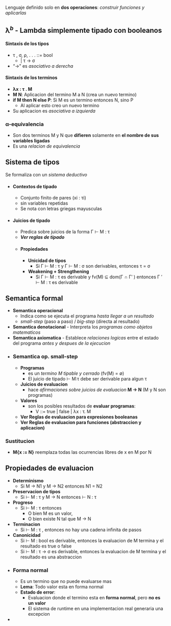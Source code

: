 Lenguaje definido solo en **dos operaciones**: _construir funciones y aplicarlas_
## λ$^b$ - Lambda simplemente tipado con booleanos
#### Sintaxis de los tipos
- τ , σ, ρ, . . . ::= bool
	- | τ → σ
- “→” es _asociativo a derecha_ 
#### Sintaxis de los terminos
- **λx : τ . M**
- **M N**: Aplicacion del termino M a N (crea un nuevo termino)
- **if M then N else P**: Si M es un termino entonces N, sino P
	- Al aplicar esto creo un nuevo termino
- Su aplicacion es _asociativa a izquierda_
### α-equivalencia
- Son dos terminos M y N que **difieren** solamente en **el nombre de sus variables ligadas**
- Es una _relacion de equivalencia_
## Sistema de tipos
Se formaliza con un _sistema deductivo_
- #### Contextos de tipado
	- Conjunto finito de pares (xi : τi)
	- sin variables repetidas
	- Se nota con letras griegas mayusculas
- #### Juicios de tipado
	- Predica sobre juicios de la forma Γ ⊢ M : τ
	- ***Ver reglas de tipado***
	- #### Propiedades
		- **Unicidad de tipos**
			- Si Γ ⊢ M : τ y Γ ⊢ M : σ son derivables, entonces τ = σ
		- **Weakening + Strengthening**
			- Si Γ ⊢ M : τ es derivable y fv(M) ⊆ dom(Γ ∩ Γ′ ) entonces Γ ′ ⊢ M : τ es derivable
## Semantica formal
- **Semantica operacional**
	- Indica como se ejecuta el programa _hasta llegar a un resultado_
	- _small-step_ (paso a paso) / _big-step_ (directa al resultado)
- **Semantica denotacional**
		- Interpreta los _programas como objetos matematicos_
- **Semantica axiomatica**
		- Establece _relaciones logicas_ entre el estado del programa _antes y despues de la ejecucion_
- ### Semantica op. small-step
	- **Programas**
		- es un _termino M tipable y cerrado_ (fv(M) = ∅)
		- El juicio de tipado ⊢ M:τ debe ser derivable para algun τ
	- **Juicios de evaluacion**
		- hace _afirmaciones sobre juicios de evaluacion_ **M → N** (M y N son programas)
	- **Valores**
		- son los posibles resultados de **evaluar programas**:
			- V ::= true | false | λx : τ. M
	- **Ver Reglas de evaluacion para expresiones booleanas**
	- **Ver Reglas de evaluacion para funciones (abstraccion y aplicacion)**
 ### Sustitucion
- **M{x := N}** reemplaza todas las ocurrencias libres de x en M por N
## Propiedades de evaluacion
- **Determinismo**
	- Si M → N1 y M → N2 entonces N1 = N2
- **Preservacion de tipos**
	- Si ⊢ M : τ y M → N entonces ⊢ N : τ
- **Progreso**
	- Si ⊢ M : τ entonces
		- O bien M es un valor, 
		- O bien existe N tal que M → N
- **Terminacion**
	- Si ⊢ M : τ , entonces no hay una cadena infinita de pasos
- **Canonicidad**
	- Si ⊢ M : bool es derivable, entonces la evaluacion de M termina y el resultado es true o false
	- Si ⊢ M : τ → σ es derivable, entonces la evaluacion de M termina y el resultado es una abstraccion
- ### Forma normal
	- Es un termino que no puede evaluarse mas
	- **Lema**: Todo valor esta en forma normal
	- **Estado de error**: 
		- Evaluacion donde el termino esta en **forma normal**, pero **no es un valor**
		- El sistema de runtime en una implementacion real generaria una excepcion
- 